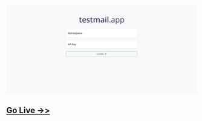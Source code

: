 ![Visual Testmail](./asset/img/pv-vs-testmail.png)

## [Go Live ->>](https://vs-testmail.netlify.app)